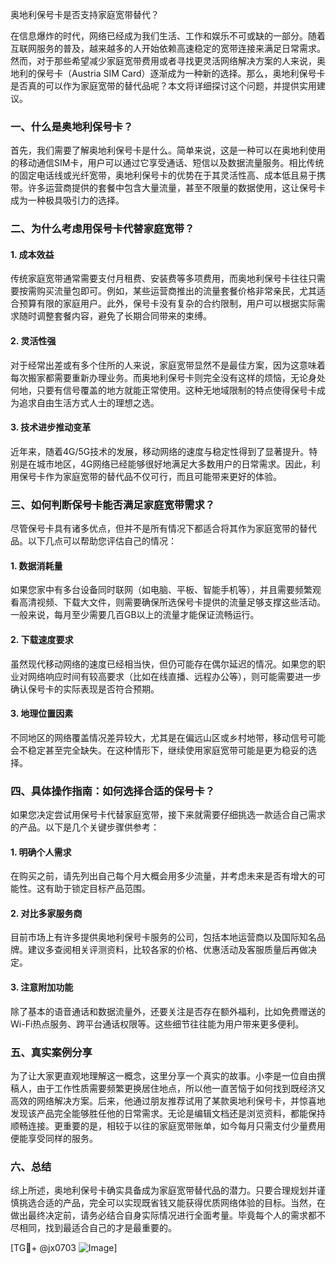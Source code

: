 奥地利保号卡是否支持家庭宽带替代？

在信息爆炸的时代，网络已经成为我们生活、工作和娱乐不可或缺的一部分。随着互联网服务的普及，越来越多的人开始依赖高速稳定的宽带连接来满足日常需求。然而，对于那些希望减少家庭宽带费用或者寻找更灵活网络解决方案的人来说，奥地利的保号卡（Austria SIM Card）逐渐成为一种新的选择。那么，奥地利保号卡是否真的可以作为家庭宽带的替代品呢？本文将详细探讨这个问题，并提供实用建议。

### 一、什么是奥地利保号卡？

首先，我们需要了解奥地利保号卡是什么。简单来说，这是一种可以在奥地利使用的移动通信SIM卡，用户可以通过它享受通话、短信以及数据流量服务。相比传统的固定电话线或光纤宽带，奥地利保号卡的优势在于其灵活性高、成本低且易于携带。许多运营商提供的套餐中包含大量流量，甚至不限量的数据使用，这让保号卡成为一种极具吸引力的选择。

### 二、为什么考虑用保号卡代替家庭宽带？

#### 1. 成本效益
传统家庭宽带通常需要支付月租费、安装费等多项费用，而奥地利保号卡往往只需要按需购买流量包即可。例如，某些运营商推出的流量套餐价格非常亲民，尤其适合预算有限的家庭用户。此外，保号卡没有复杂的合约限制，用户可以根据实际需求随时调整套餐内容，避免了长期合同带来的束缚。

#### 2. 灵活性强
对于经常出差或有多个住所的人来说，家庭宽带显然不是最佳方案，因为这意味着每次搬家都需要重新办理业务。而奥地利保号卡则完全没有这样的烦恼，无论身处何地，只要有信号覆盖的地方就能正常使用。这种无地域限制的特点使得保号卡成为追求自由生活方式人士的理想之选。

#### 3. 技术进步推动变革
近年来，随着4G/5G技术的发展，移动网络的速度与稳定性得到了显著提升。特别是在城市地区，4G网络已经能够很好地满足大多数用户的日常需求。因此，利用保号卡作为家庭宽带的替代品不仅可行，而且可能带来更好的体验。

### 三、如何判断保号卡能否满足家庭宽带需求？

尽管保号卡具有诸多优点，但并不是所有情况下都适合将其作为家庭宽带的替代品。以下几点可以帮助您评估自己的情况：

#### 1. 数据消耗量
如果您家中有多台设备同时联网（如电脑、平板、智能手机等），并且需要频繁观看高清视频、下载大文件，则需要确保所选保号卡提供的流量足够支撑这些活动。一般来说，每月至少需要几百GB以上的流量才能保证流畅运行。

#### 2. 下载速度要求
虽然现代移动网络的速度已经相当快，但仍可能存在偶尔延迟的情况。如果您的职业对网络响应时间有较高要求（比如在线直播、远程办公等），则可能需要进一步确认保号卡的实际表现是否符合预期。

#### 3. 地理位置因素
不同地区的网络覆盖情况差异较大，尤其是在偏远山区或乡村地带，移动信号可能会不稳定甚至完全缺失。在这种情形下，继续使用家庭宽带可能是更为稳妥的选择。

### 四、具体操作指南：如何选择合适的保号卡？

如果您决定尝试用保号卡代替家庭宽带，接下来就需要仔细挑选一款适合自己需求的产品。以下是几个关键步骤供参考：

#### 1. 明确个人需求
在购买之前，请先列出自己每个月大概会用多少流量，并考虑未来是否有增大的可能性。这有助于锁定目标产品范围。

#### 2. 对比多家服务商
目前市场上有许多提供奥地利保号卡服务的公司，包括本地运营商以及国际知名品牌。建议多查阅相关评测资料，比较各家的价格、优惠活动及客服质量后再做决定。

#### 3. 注意附加功能
除了基本的语音通话和数据流量外，还要关注是否存在额外福利，比如免费赠送的Wi-Fi热点服务、跨平台通话权限等。这些细节往往能为用户带来更多便利。

### 五、真实案例分享

为了让大家更直观地理解这一概念，这里分享一个真实的故事。小李是一位自由撰稿人，由于工作性质需要频繁更换居住地点，所以他一直苦恼于如何找到既经济又高效的网络解决方案。后来，他通过朋友推荐试用了某款奥地利保号卡，并惊喜地发现该产品完全能够胜任他的日常需求。无论是编辑文档还是浏览资料，都能保持顺畅连接。更重要的是，相较于以往的家庭宽带账单，如今每月只需支付少量费用便能享受同样的服务。

### 六、总结

综上所述，奥地利保号卡确实具备成为家庭宽带替代品的潜力。只要合理规划并谨慎挑选合适的产品，完全可以实现既省钱又能获得优质网络体验的目标。当然，在做出最终决定前，请务必结合自身实际情况进行全面考量。毕竟每个人的需求都不尽相同，找到最适合自己的才是最重要的。

[TG💪+ @jx0703 ![Image](https://github.com/user-attachments/assets/dbca1d08-cadb-493c-b0ec-ad6f7a83f270)]